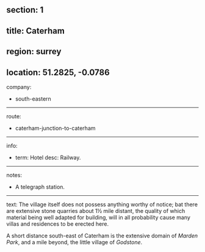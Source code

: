 section: 1
----
title: Caterham
----
region: surrey
----
location: 51.2825, -0.0786
----
company:
- south-eastern
----
route:
- caterham-junction-to-caterham
----
info:
- term: Hotel
  desc: Railway.
----
notes:
- A telegraph station.
----
text: The village itself does not possess anything worthy of notice; bat there are extensive stone quarries about 1½ mile distant, the quality of which material being well adapted for building, will in all probability cause many villas and residences to be erected here.

A short distance south-east of Caterham is the extensive domain of *Marden Park*, and a mile beyond, the little village of *Godstone*.
